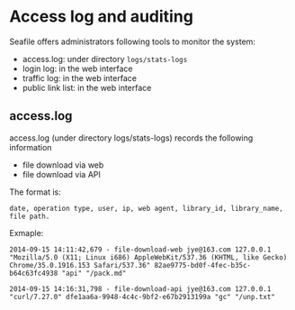 # Access log and auditing

Seafile offers administrators following tools to monitor the system:

* access.log: under directory `logs/stats-logs`
* login log: in the web interface
* traffic log: in the web interface 
* public link list: in the web interface

## access.log

access.log (under directory logs/stats-logs) records the following information

* file download via web
* file download via API

The format is:

    date, operation type, user, ip, web agent, library_id, library_name, file path. 

Exmaple:

    2014-09-15 14:11:42,679 - file-download-web jye@163.com 127.0.0.1 "Mozilla/5.0 (X11; Linux i686) AppleWebKit/537.36 (KHTML, like Gecko) Chrome/35.0.1916.153 Safari/537.36" 82ae9775-bd0f-4fec-b35c-b64c63fc4938 "api" "/pack.md"

    2014-09-15 14:16:31,798 - file-download-api jye@163.com 127.0.0.1 "curl/7.27.0" dfe1aa6a-9948-4c4c-9bf2-e67b2913199a "gc" "/unp.txt"

